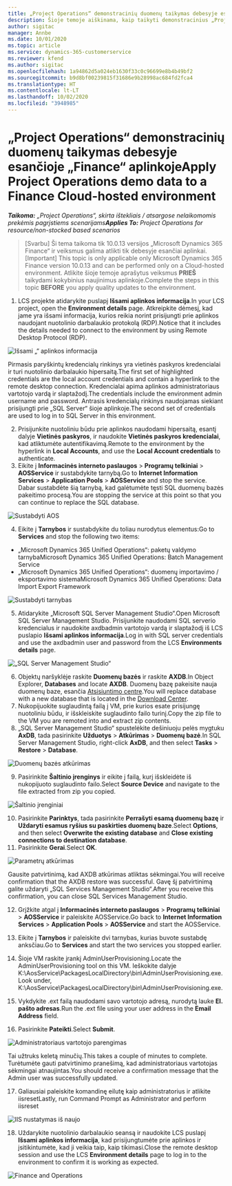 ```yaml
---
title: „Project Operations“ demonstracinių duomenų taikymas debesyje esančioje „Finance“ aplinkoje
description: Šioje temoje aiškinama, kaip taikyti demonstracinius „Project Operations“ duomenis „Dynamics 365 Finance“ debesyje esančioje aplinkoje.
author: sigitac
manager: Annbe
ms.date: 10/01/2020
ms.topic: article
ms.service: dynamics-365-customerservice
ms.reviewer: kfend
ms.author: sigitac
ms.openlocfilehash: 1a94862d5a024eb1630f33c0c96699e8b4b49bf2
ms.sourcegitcommit: b9d8bf00239815f31686e9b28998ac684fd2fca4
ms.translationtype: HT
ms.contentlocale: lt-LT
ms.lasthandoff: 10/02/2020
ms.locfileid: "3948985"
---
```

# <a name="apply-project-operations-demo-data-to-a-finance-cloud-hosted-environment"></a><span data-ttu-id="35b4c-103">„Project Operations“ demonstracinių duomenų taikymas debesyje esančioje „Finance“ aplinkoje</span><span class="sxs-lookup"><span data-stu-id="35b4c-103">Apply Project Operations demo data to a Finance Cloud-hosted environment</span></span>

<span data-ttu-id="35b4c-104">_**Taikoma:** „Project Operations“, skirta ištekliais / atsargose nelaikomomis prekėmis pagrįstiems scenarijams_</span><span class="sxs-lookup"><span data-stu-id="35b4c-104">_**Applies To:** Project Operations for resource/non-stocked based scenarios_</span></span>

><span data-ttu-id="35b4c-105">[Svarbu] Ši tema taikoma tik 10.0.13 versijos „Microsoft Dynamics 365 Finance“ ir veiksmus galima atlikti tik debesyje esančiai aplinkai.</span><span class="sxs-lookup"><span data-stu-id="35b4c-105">[Important] This topic is only applicable only Microsoft Dynamics 365 Finance version 10.0.13 and can be performed only on a Cloud-hosted environment.</span></span> <span data-ttu-id="35b4c-106">Atlikite šioje temoje aprašytus veiksmus **PRIEŠ** taikydami kokybinius naujinimus aplinkoje.</span><span class="sxs-lookup"><span data-stu-id="35b4c-106">Complete the steps in this topic **BEFORE** you apply quality updates to the environment.</span></span>

1. <span data-ttu-id="35b4c-107">LCS projekte atidarykite puslapį **Išsami aplinkos informacija**.</span><span class="sxs-lookup"><span data-stu-id="35b4c-107">In your LCS project, open the **Environment details** page.</span></span> <span data-ttu-id="35b4c-108">Atkreipkite dėmesį, kad jame yra išsami informacija, kurios reikia norint prisijungti prie aplinkos naudojant nuotolinio darbalaukio protokolą (RDP).</span><span class="sxs-lookup"><span data-stu-id="35b4c-108">Notice that it includes the details needed to connect to the environment by using Remote Desktop Protocol (RDP).</span></span>

![Išsami „“ aplinkos informacija](./media/1EnvironmentDetails.png)

<span data-ttu-id="35b4c-110">Pirmasis paryškintų kredencialų rinkinys yra vietinės paskyros kredencialai ir turi nuotolinio darbalaukio hipersaitą.</span><span class="sxs-lookup"><span data-stu-id="35b4c-110">The first set of highlighted credentials are the local account credentials and contain a hyperlink to the remote desktop connection.</span></span> <span data-ttu-id="35b4c-111">Kredencialai apima aplinkos administratoriaus vartotojo vardą ir slaptažodį.</span><span class="sxs-lookup"><span data-stu-id="35b4c-111">The credentials include the environment admin username and password.</span></span> <span data-ttu-id="35b4c-112">Antrasis kredencialų rinkinys naudojamas siekiant prisijungti prie „SQL Server“ šioje aplinkoje.</span><span class="sxs-lookup"><span data-stu-id="35b4c-112">The second set of credentials are used to log in to SQL Server in this environment.</span></span>

2. <span data-ttu-id="35b4c-113">Prisijunkite nuotoliniu būdu prie aplinkos naudodami hipersaitą, esantį dalyje **Vietinės paskyros**, ir naudokite **Vietinės paskyros kredencialai**, kad atliktumėte autentifikavimą.</span><span class="sxs-lookup"><span data-stu-id="35b4c-113">Remote to the environment by the hyperlink in **Local Accounts**, and use the **Local Account credentials** to authenticate.</span></span>
3. <span data-ttu-id="35b4c-114">Eikite į **Informacinės interneto paslaugos** > **Programų telkiniai** > **AOSService** ir sustabdykite tarnybą.</span><span class="sxs-lookup"><span data-stu-id="35b4c-114">Go to **Internet Information Services** > **Application Pools** > **AOSService** and stop the service.</span></span> <span data-ttu-id="35b4c-115">Dabar sustabdėte šią tarnybą, kad galėtumėte tęsti SQL duomenų bazės pakeitimo procesą.</span><span class="sxs-lookup"><span data-stu-id="35b4c-115">You are stopping the service at this point so that you can continue to replace the SQL database.</span></span>

![Sustabdyti AOS](./media/2StopAOS.png)

4. <span data-ttu-id="35b4c-117">Eikite į **Tarnybos** ir sustabdykite du toliau nurodytus elementus:</span><span class="sxs-lookup"><span data-stu-id="35b4c-117">Go to **Services** and stop the following two items:</span></span>

- <span data-ttu-id="35b4c-118">„Microsoft Dynamics 365 Unified Operations“: paketų valdymo tarnyba</span><span class="sxs-lookup"><span data-stu-id="35b4c-118">Microsoft Dynamics 365 Unified Operations: Batch Management Service</span></span>
- <span data-ttu-id="35b4c-119">„Microsoft Dynamics 365 Unified Operations“: duomenų importavimo / eksportavimo sistema</span><span class="sxs-lookup"><span data-stu-id="35b4c-119">Microsoft Dynamics 365 Unified Operations: Data Import Export Framework</span></span>

![Sustabdyti tarnybas](./media/3StopServices.png)

5. <span data-ttu-id="35b4c-121">Atidarykite „Microsoft SQL Server Management Studio“.</span><span class="sxs-lookup"><span data-stu-id="35b4c-121">Open Microsoft SQL Server Management Studio.</span></span> <span data-ttu-id="35b4c-122">Prisijunkite naudodami SQL serverio kredencialus ir naudokite axdbadmin vartotojo vardą ir slaptažodį iš LCS puslapio **Išsami aplinkos informacija**.</span><span class="sxs-lookup"><span data-stu-id="35b4c-122">Log in with SQL server credentials and use the axdbadmin user and password from the LCS **Environments details** page.</span></span>

![„SQL Server Management Studio“](./media/4SSMS.png)

6. <span data-ttu-id="35b4c-124">Objektų naršyklėje raskite **Duomenų bazės** ir raskite **AXDB**.</span><span class="sxs-lookup"><span data-stu-id="35b4c-124">In Object Explorer, **Databases** and locate **AXDB**.</span></span> <span data-ttu-id="35b4c-125">Duomenų bazę pakeisite nauja duomenų baze, esančia [Atsisiuntimo centre](https://download.microsoft.com/download/1/a/3/1a314bd2-b082-4a87-abdc-1ba26c92b63d/ProjOpsDemoDataFOGARelease.zip).</span><span class="sxs-lookup"><span data-stu-id="35b4c-125">You will replace database with a new database that is located in the [Download Center](https://download.microsoft.com/download/1/a/3/1a314bd2-b082-4a87-abdc-1ba26c92b63d/ProjOpsDemoDataFOGARelease.zip).</span></span> 
7. <span data-ttu-id="35b4c-126">Nukopijuokite suglaudintą failą į VM, prie kurios esate prisijungę nuotoliniu būdu, ir išskleiskite suglaudinto failo turinį.</span><span class="sxs-lookup"><span data-stu-id="35b4c-126">Copy the zip file to the VM you are remoted into and extract zip contents.</span></span>
8. <span data-ttu-id="35b4c-127">„SQL Server Management Studio“ spustelėkite dešiniuoju pelės mygtuku **AxDB**, tada pasirinkite **Užduotys** > **Atkūrimas** > **Duomenų bazė**.</span><span class="sxs-lookup"><span data-stu-id="35b4c-127">In SQL Server Management Studio, right-click **AxDB**, and then select **Tasks** > **Restore** > **Database**.</span></span>

![Duomenų bazės atkūrimas](./media/5RestoreDatabase.png)

9. <span data-ttu-id="35b4c-129">Pasirinkite **Šaltinio įrenginys** ir eikite į failą, kurį išskleidėte iš nukopijuoto suglaudinto failo.</span><span class="sxs-lookup"><span data-stu-id="35b4c-129">Select **Source Device** and navigate to the file extracted from zip you copied.</span></span>

![Šaltinio įrenginiai](./media/6SourceDevice.png)

10. <span data-ttu-id="35b4c-131">Pasirinkite **Parinktys**, tada pasirinkite **Perrašyti esamą duomenų bazę** ir **Uždaryti esamus ryšius su paskirties duomenų baze**.</span><span class="sxs-lookup"><span data-stu-id="35b4c-131">Select **Options**, and then select **Overwrite the existing database** and **Close existing connections to destination database**.</span></span> 
11. <span data-ttu-id="35b4c-132">Pasirinkite **Gerai**.</span><span class="sxs-lookup"><span data-stu-id="35b4c-132">Select **OK**.</span></span>

![Parametrų atkūrimas](./media/7RestoreSetting.png)

<span data-ttu-id="35b4c-134">Gausite patvirtinimą, kad AXDB atkūrimas atliktas sėkmingai.</span><span class="sxs-lookup"><span data-stu-id="35b4c-134">You will receive confirmation that the AXDB restore was successful.</span></span> <span data-ttu-id="35b4c-135">Gavę šį patvirtinimą galite uždaryti „SQL Services Management Studio“.</span><span class="sxs-lookup"><span data-stu-id="35b4c-135">After you receive this confirmation, you can close SQL Services Management Studio.</span></span>

12. <span data-ttu-id="35b4c-136">Grįžkite atgal į **Informacinės interneto paslaugos** > **Programų telkiniai** > **AOSService** ir paleiskite AOSService.</span><span class="sxs-lookup"><span data-stu-id="35b4c-136">Go back to **Internet Information Services** > **Application Pools** > **AOSService** and start the AOSService.</span></span>
13. <span data-ttu-id="35b4c-137">Eikite į **Tarnybos** ir paleiskite dvi tarnybas, kurias buvote sustabdę anksčiau.</span><span class="sxs-lookup"><span data-stu-id="35b4c-137">Go to **Services** and start the two services you stopped earlier.</span></span>

14. <span data-ttu-id="35b4c-138">Šioje VM raskite įrankį AdminUserProvisioning.</span><span class="sxs-lookup"><span data-stu-id="35b4c-138">Locate the AdminUserProvisioning tool on this VM.</span></span> <span data-ttu-id="35b4c-139">Ieškokite dalyje K:\AosService\PackagesLocalDirectory\bin\AdminUserProvisioning.exe.</span><span class="sxs-lookup"><span data-stu-id="35b4c-139">Look under, K:\AosService\PackagesLocalDirectory\bin\AdminUserProvisioning.exe.</span></span>
15. <span data-ttu-id="35b4c-140">Vykdykite .ext failą naudodami savo vartotojo adresą, nurodytą lauke **El. pašto adresas**.</span><span class="sxs-lookup"><span data-stu-id="35b4c-140">Run the .ext file using your user address in the **Email Address** field.</span></span> 
16. <span data-ttu-id="35b4c-141">Pasirinkite **Pateikti**.</span><span class="sxs-lookup"><span data-stu-id="35b4c-141">Select **Submit**.</span></span>

![Administratoriaus vartotojo parengimas](./media/8AdminUserProvisioning.png)

<span data-ttu-id="35b4c-143">Tai užtruks keletą minučių.</span><span class="sxs-lookup"><span data-stu-id="35b4c-143">This takes a couple of minutes to complete.</span></span> <span data-ttu-id="35b4c-144">Turėtumėte gauti patvirtinimo pranešimą, kad administratoriaus vartotojas sėkmingai atnaujintas.</span><span class="sxs-lookup"><span data-stu-id="35b4c-144">You should receive a confirmation message that the Admin user was successfully updated.</span></span>

17. <span data-ttu-id="35b4c-145">Galiausiai paleiskite komandinę eilutę kaip administratorius ir atlikite iisreset</span><span class="sxs-lookup"><span data-stu-id="35b4c-145">Lastly, run Command Prompt as Administrator and perform iisreset</span></span>

![IIS nustatymas iš naujo](./media/9IISReset.png)

18. <span data-ttu-id="35b4c-147">Uždarykite nuotolinio darbalaukio seansą ir naudokite LCS puslapį **Išsami aplinkos informacija**, kad prisijungtumėte prie aplinkos ir įsitikintumėte, kad ji veikia taip, kaip tikimasi.</span><span class="sxs-lookup"><span data-stu-id="35b4c-147">Close the remote desktop session and use the LCS **Environment details** page to log in to the environment to confirm it is working as expected.</span></span>

![Finance and Operations](./media/10FinanceAndOperations.png)
